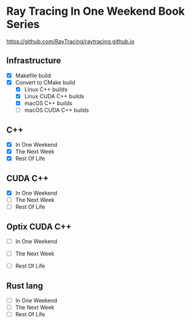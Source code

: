 # Ray Tracing In One Weekend Book Series

https://github.com/RayTracing/raytracing.github.io

## Infrastructure

- [x] Makefile build
- [x] Convert to CMake build
  - [x] Linux C++ builds
  - [x] Linux CUDA C++ builds
  - [x] macOS C++ builds
  - [ ] macOS CUDA C++ builds

## C++

- [x] In One Weekend
- [x] The Next Week
- [x] Rest Of Life

## CUDA C++

- [x] In One Weekend
- [ ] The Next Week
- [ ] Rest Of Life

## Optix CUDA C++

- [ ] In One Weekend
- [ ] The Next Week
- [ ] Rest Of Life


## Rust lang

- [ ] In One Weekend
- [ ] The Next Week
- [ ] Rest Of Life

